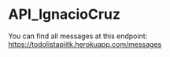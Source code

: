 # API_IgnacioCruz

You can find all messages at this endpoint: https://todolistapiitk.herokuapp.com/messages
